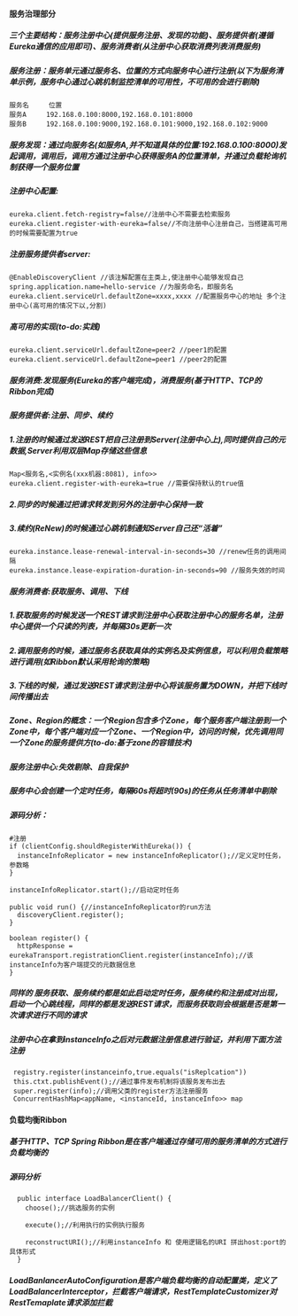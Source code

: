 #### 服务治理部分
##### 三个主要结构：服务注册中心(提供服务注册、发现的功能)、服务提供者(遵循Eureka通信的应用即可)、服务消费者(从注册中心获取消费列表消费服务)
##### 服务注册：服务单元通过服务名、位置的方式向服务中心进行注册(以下为服务清单示例，服务中心通过心跳机制监控清单的可用性，不可用的会进行剔除)
    服务名     位置
    服务A     192.168.0.100:8000,192.168.0.101:8000
    服务B     192.168.0.100:9000,192.168.0.101:9000,192.168.0.102:9000
##### 服务发现：通过向服务名(如服务A,并不知道具体的位置:192.168.0.100:8000)发起调用，调用后，调用方通过注册中心获得服务A的位置清单，并通过负载轮询机制获得一个服务位置
##### 注册中心配置:
    eureka.client.fetch-registry=false//注册中心不需要去检索服务
    eureka.client.register-with-eureka=false//不向注册中心注册自己，当搭建高可用的时候需要配置为true
##### 注册服务提供者server:
    @EnableDiscoveryClient //该注解配置在主类上,使注册中心能够发现自己
    spring.application.name=hello-service //为服务命名，即服务名
    eureka.client.serviceUrl.defaultZone=xxxx,xxxx //配置服务中心的地址 多个注册中心(高可用的情况下以,分割)
##### 高可用的实现(to-do:实践)
    eureka.client.serviceUrl.defaultZone=peer2 //peer1的配置
    eureka.client.serviceUrl.defaultZone=peer1 //peer2的配置
##### 服务消费:发现服务(Eureka的客户端完成)，消费服务(基于HTTP、TCP的Ribbon完成)
##### 服务提供者:注册、同步、续约
##### 1.注册的时候通过发送REST把自己注册到Server(注册中心上),同时提供自己的元数据,Server利用双层Map存储这些信息
    Map<服务名,<实例名(xxx机器:8081), info>>
    eureka.client.register-with-eureka=true //需要保持默认的true值
##### 2.同步的时候通过把请求转发到另外的注册中心保持一致
##### 3.续约(ReNew)的时候通过心跳机制通知Server自己还“活着”
    eureka.instance.lease-renewal-interval-in-seconds=30 //renew任务的调用间隔
    eureka.instance.lease-expiration-duration-in-seconds=90 //服务失效的时间
##### 服务消费者:获取服务、调用、下线
##### 1.获取服务的时候发送一个REST请求到注册中心获取注册中心的服务名单，注册中心提供一个只读的列表，并每隔30s更新一次
##### 2.调用服务的时候，通过服务名获取具体的实例名及实例信息，可以利用负载策略进行调用(如Ribbon默认采用轮询的策略)
##### 3.下线的时候，通过发送REST请求到注册中心将该服务置为DOWN，并把下线时间传播出去
##### Zone、Region的概念：一个Region包含多个Zone，每个服务客户端注册到一个Zone中，每个客户端对应一个Zone、一个Region中，访问的时候，优先调用同一个Zone的服务提供方(to-do:基于zone的容错技术)
##### 服务注册中心:失效剔除、自我保护
##### 服务中心会创建一个定时任务，每隔60s将超时(90s)的任务从任务清单中剔除
##### 源码分析：
    #注册
    if (clientConfig.shouldRegisterWithEureka()) {
      instanceInfoReplicator = new instanceInfoReplicator();//定义定时任务，参数略
    }
    
    instanceInfoReplicator.start();//启动定时任务
    
    public void run() {//instanceInfoReplicator的run方法
      discoveryClient.register();
    }
    
    boolean register() {
      httpResponse = eurekaTransport.registrationClient.register(instanceInfo);//该instanceInfo为客户端提交的元数据信息
    }
 ##### 同样的 服务获取、服务续约都是如此启动定时任务，服务续约和注册成对出现，启动一个心跳线程，同样的都是发送REST请求，而服务获取则会根据是否是第一次请求进行不同的请求
 ##### 注册中心在拿到instanceInfo之后对元数据注册信息进行验证，并利用下面方法注册
     registry.register(instanceinfo,true.equals("isReplcation")) 
     this.ctxt.publishEvent();//通过事件发布机制将该服务发布出去
     super.register(info);//调用父类的register方法注册服务
     ConcurrentHashMap<appName, <instanceId, instanceInfo>> map 
 #### 负载均衡Ribbon
 ##### 基于HTTP、TCP Spring Ribbon是在客户端通过存储可用的服务清单的方式进行负载均衡的
 ##### 源码分析
      public interface LoadBalancerClient() {
        choose();//挑选服务的实例
        
        execute();//利用执行的实例执行服务
        
        reconstructURI();//利用instanceInfo 和 使用逻辑名的URI 拼出host:port的具体形式
      }
 ##### LoadBanlancerAutoConfiguration是客户端负载均衡的自动配置类，定义了LoadBalancerInterceptor，拦截客户端请求，RestTemplateCustomizer对RestTemaplate请求添加拦截
    
    
